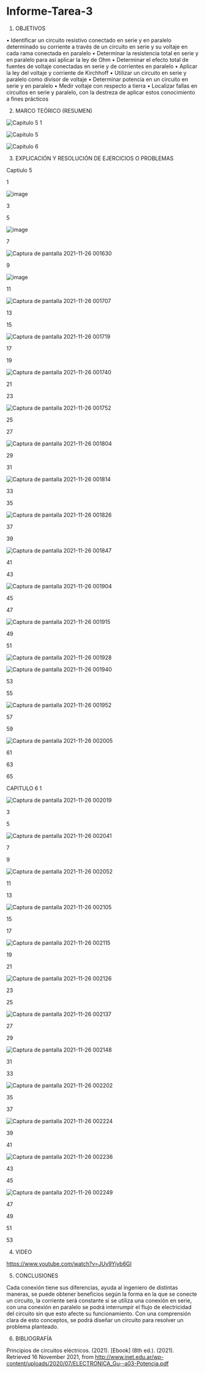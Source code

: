 # Informe-Tarea-3


1. OBJETIVOS

•	Identificar un circuito resistivo conectado  en serie y en paralelo determinado su corriente a través de un circuito en serie y su voltaje en cada rama conectada en paralelo
•	Determinar la resistencia total en serie y en paralelo para así aplicar  la ley de Ohm 
•	Determinar el efecto total de fuentes de voltaje conectadas en serie y de corrientes en paralelo
•	Aplicar la ley del voltaje y corriente de Kirchhoff 
•	Utilizar un circuito en serie y paralelo como divisor de voltaje
•	Determinar potencia en un circuito en serie y en paralelo
•	Medir voltaje con respecto a tierra
•	Localizar fallas en circuitos en serie y paralelo, con la destreza de aplicar estos conocimiento a fines prácticos


2. MARCO TEÓRICO (RESUMEN)

![Capitulo 5 1](https://user-images.githubusercontent.com/93899720/143534420-d81066d9-594e-47bf-ae44-4ae4ff8e0ff3.jpg)

![Capitulo 5](https://user-images.githubusercontent.com/93899720/143534422-a12789e3-bb13-4155-97a1-f2afcc7e8b84.jpg)

![Capitulo 6](https://user-images.githubusercontent.com/93899720/143534424-38c04217-e5db-4b99-b1a9-36214bcf11bc.jpg)


3. EXPLICACIÓN Y RESOLUCIÓN DE EJERCICIOS O PROBLEMAS


Captiulo 5


1

![image](https://user-images.githubusercontent.com/93899720/143545800-391f2a8d-33be-4d69-a503-d39e38cf2741.png)


3

5

![image](https://user-images.githubusercontent.com/93899720/143545894-71a6b465-1a17-4087-a88b-069cbf66c51f.png)

7

![Captura de pantalla 2021-11-26 001630](https://user-images.githubusercontent.com/93899720/143531072-7c9d60fa-d172-46a4-9c53-6e2478a4cbe3.png)

9

![image](https://user-images.githubusercontent.com/93899720/143546003-0075ed80-ef57-4c40-be02-9bf3108b0970.png)

11

![Captura de pantalla 2021-11-26 001707](https://user-images.githubusercontent.com/93899720/143531074-24ffc6c4-ffae-4f75-93bb-a732113737b4.png)

13

15

![Captura de pantalla 2021-11-26 001719](https://user-images.githubusercontent.com/93899720/143531077-22e6d870-5cb9-4dcb-8c2c-478131e6e4af.png)

17

19

![Captura de pantalla 2021-11-26 001740](https://user-images.githubusercontent.com/93899720/143531079-316a90ed-9852-4d90-9d85-6ba4a03687b8.png)

21

23

![Captura de pantalla 2021-11-26 001752](https://user-images.githubusercontent.com/93899720/143531080-728e1058-9bc5-4a45-8cee-2b57de21d77c.png)

25

27

![Captura de pantalla 2021-11-26 001804](https://user-images.githubusercontent.com/93899720/143531081-2afea3c0-544d-4ccb-8326-fcd29d4cf666.png)

29

31

![Captura de pantalla 2021-11-26 001814](https://user-images.githubusercontent.com/93899720/143531083-b6093540-b8db-443b-92de-4038c34ff4b4.png)

33

35

![Captura de pantalla 2021-11-26 001826](https://user-images.githubusercontent.com/93899720/143531084-c65ff86a-c26c-4360-b894-fb098512ef1b.png)

37

39

![Captura de pantalla 2021-11-26 001847](https://user-images.githubusercontent.com/93899720/143531085-920d5a0a-3476-4d0d-8afd-7552766b3edc.png)

41

43

![Captura de pantalla 2021-11-26 001904](https://user-images.githubusercontent.com/93899720/143531087-6462fa2a-9e98-47c9-9660-4963d6a01df1.png)

45

47

![Captura de pantalla 2021-11-26 001915](https://user-images.githubusercontent.com/93899720/143531088-eb5b0519-34f7-41e1-ad01-266afff3b634.png)

49

51

![Captura de pantalla 2021-11-26 001928](https://user-images.githubusercontent.com/93899720/143531092-85f3d9f4-2b38-45f1-b724-0a33573e6640.png)

![Captura de pantalla 2021-11-26 001940](https://user-images.githubusercontent.com/93899720/143531093-acd65ce2-4c4b-4548-941e-33554d49062d.png)


53


55

![Captura de pantalla 2021-11-26 001952](https://user-images.githubusercontent.com/93899720/143531094-d6bcd072-9710-451d-8a80-9fbf1e21c6c2.png)

57

59

![Captura de pantalla 2021-11-26 002005](https://user-images.githubusercontent.com/93899720/143531095-7b80d3eb-7a60-4e1c-8685-52c500cd2c64.png)

61

63

65

CAPITULO 6
1

![Captura de pantalla 2021-11-26 002019](https://user-images.githubusercontent.com/93899720/143531097-fe015a4f-48d6-4f4c-a68f-1d1463e12781.png)









3

5

![Captura de pantalla 2021-11-26 002041](https://user-images.githubusercontent.com/93899720/143531099-b63ae62e-adfb-418e-b0a4-2f8b6969ccee.png)

7

9

![Captura de pantalla 2021-11-26 002052](https://user-images.githubusercontent.com/93899720/143531100-f3382050-67d4-49dc-b622-0cb6604b7490.png)

11

13

![Captura de pantalla 2021-11-26 002105](https://user-images.githubusercontent.com/93899720/143531101-7dd31f25-97e0-487d-8d93-2a5dafbd40b5.png)

15

17

![Captura de pantalla 2021-11-26 002115](https://user-images.githubusercontent.com/93899720/143531103-d89d7f6b-e542-4146-8167-64008c19cc56.png)

19

21

![Captura de pantalla 2021-11-26 002126](https://user-images.githubusercontent.com/93899720/143531104-8ee6e7c0-8c92-4366-be0c-93c61d6eb70b.png)

23

25

![Captura de pantalla 2021-11-26 002137](https://user-images.githubusercontent.com/93899720/143531106-7a772e06-91d5-46c7-be62-fe3114d571d3.png)

27

29

![Captura de pantalla 2021-11-26 002148](https://user-images.githubusercontent.com/93899720/143531108-34275967-3a21-4907-8984-158c0485c666.png)

31

33

![Captura de pantalla 2021-11-26 002202](https://user-images.githubusercontent.com/93899720/143531109-05f33ca7-0c3c-430d-8710-6676dbe23125.png)

35

37

![Captura de pantalla 2021-11-26 002224](https://user-images.githubusercontent.com/93899720/143531110-8114a4a1-4bf3-45bd-97fe-07c902462d3c.png)

39

41

![Captura de pantalla 2021-11-26 002236](https://user-images.githubusercontent.com/93899720/143531111-3b60a3dc-00e4-4cb3-9712-6051f3f6bbda.png)

43

45

![Captura de pantalla 2021-11-26 002249](https://user-images.githubusercontent.com/93899720/143531114-35c9c867-a4ee-4ad3-95e2-df7021632adc.png)


47

49

51

53


4. VIDEO

https://www.youtube.com/watch?v=JUy9Yjyb6GI

5. CONCLUSIONES
   
Cada conexión tiene sus diferencias, ayuda al ingeniero de distintas maneras, se puede obtener beneficios según la forma en la que se conecte un circuito, la corriente será constante si se utiliza una conexión en serie,  con una conexión en paralelo se podrá interrumpir el flujo de electricidad del circuito sin que esto afecte su funcionamiento. Con una comprensión clara de esto conceptos, se podrá diseñar un circuito para resolver un problema planteado.


6. BIBLIOGRAFÍA

Principios de circuitos eléctricos. (2021). [Ebook] (8th ed.).
(2021). Retrieved 16 November 2021, from http://www.inet.edu.ar/wp-content/uploads/2020/07/ELECTRONICA_Gu--a03-Potencia.pdf


